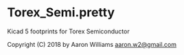 # Torex_Semi.pretty
Kicad 5 footprints for Torex Semiconductor

Copyright (C) 2018 by Aaron Williams <aaron.w2@gmail.com>
